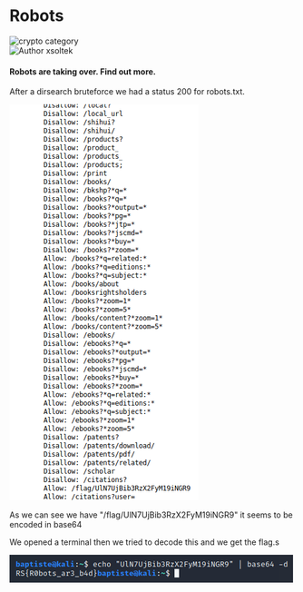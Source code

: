 # Robots

![crypto category](https://img.shields.io/badge/Category-WEB-Green.svg?style=for-the-badge)  
![Author xsoltek](https://img.shields.io/badge/Author-xsoltek-Green.svg?style=for-the-badge&colorA=black&logo=github)  

#### Robots are taking over. Find out more.


After a dirsearch bruteforce we had a status 200 for robots.txt.

![logo](write_up_robots.png)


As we can see we have "/flag/UlN7UjBib3RzX2FyM19iNGR9" it seems to be encoded in base64 

We opened a terminal then we tried to decode this and we get the flag.s


![logo](flag_robots.png)
